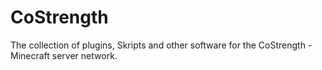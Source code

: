 # CoStrength
The collection of plugins, Skripts and other software for the CoStrength -Minecraft server network.
